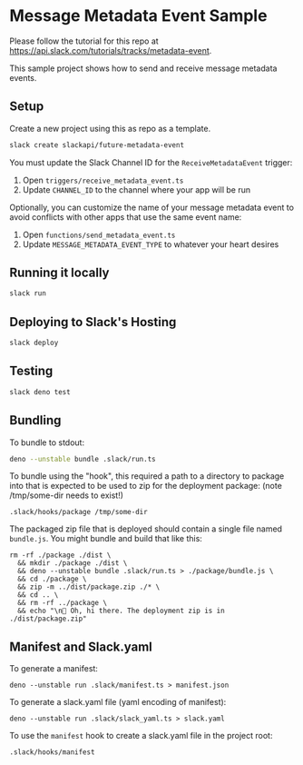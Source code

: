 # Message Metadata Event Sample

Please follow the tutorial for this repo at https://api.slack.com/tutorials/tracks/metadata-event.

This sample project shows how to send and receive message metadata events.

## Setup

Create a new project using this as repo as a template.

```bash
slack create slackapi/future-metadata-event 
```

You must update the Slack Channel ID for the `ReceiveMetadataEvent` trigger:
1. Open `triggers/receive_metadata_event.ts`
1. Update `CHANNEL_ID` to the channel where your app will be run

Optionally, you can customize the name of your message metadata event to avoid conflicts with other apps that use the same event name:
1. Open `functions/send_metadata_event.ts`
1. Update `MESSAGE_METADATA_EVENT_TYPE` to whatever your heart desires

## Running it locally

```bash
slack run
```

## Deploying to Slack's Hosting

```bash
slack deploy
```

## Testing

```bash
slack deno test
```

## Bundling
To bundle to stdout:

```bash
deno --unstable bundle .slack/run.ts
```

To bundle using the "hook", this required a path to a directory to package into that is expected to be used to zip for the deployment package:
(note /tmp/some-dir needs to exist!)
```
.slack/hooks/package /tmp/some-dir
```

The packaged zip file that is deployed should contain a single file named `bundle.js`. You might bundle and build that like this:
```
rm -rf ./package ./dist \
  && mkdir ./package ./dist \
  && deno --unstable bundle .slack/run.ts > ./package/bundle.js \
  && cd ./package \
  && zip -m ../dist/package.zip ./* \
  && cd .. \
  && rm -rf ../package \
  && echo "\n👋 Oh, hi there. The deployment zip is in ./dist/package.zip"
```

## Manifest and Slack.yaml
To generate a manifest:
```
deno --unstable run .slack/manifest.ts > manifest.json
```

To generate a slack.yaml file (yaml encoding of manifest):
```
deno --unstable run .slack/slack_yaml.ts > slack.yaml
```

To use the `manifest` hook to create a slack.yaml file in the project root:
```
.slack/hooks/manifest
```
